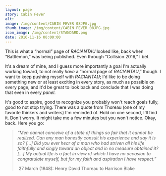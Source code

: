 ```yaml
---
layout: page
story: Cabin Fever
alt:
image: /img/content/CABIN FEVER 08JPG.jpg
thumb_image: /img/content/CABIN FEVER 08JPG.jpg
icon_image: /img/content/STANDARD.png
date: 2016-11-16 00:00:00
---
```



This is what a “normal” page of *RACIANTAU*&nbsp;looked like, back when “Battlemon,” was being published. Even through “Collision 2016,” I bet.

It's a dream of mine, and I guess more importantly a goal I'm actually working toward, to not really *have*&nbsp;a “normal page of *RACIANTAU*,” though. I want to keep pushing myself with *RACIANTAU*; I'd like to be doing something new or at least exciting in every story, as much as possible on every page, and it'd be great to look back and conclude that I was doing that even in every *panel*.

It's good to aspire, good to recognize you probably won't reach goals fully, good to not stop trying. There was a quote from Thoreau (one of my favorite thinkers and writers) I'm reminded of. Hold on one second, I'll find it. Don't worry. It might take me a few minutes but you won't notice. Okay, back. Here you go:

> *“Men cannot conceive of a state of things so fair that it cannot be realized. Can any man honestly consult his experience and say it is so? […] Did you ever hear of a man who had striven all his life faithfully and singly toward an object and in no measure obtained it? […] My actual life is a fact in view of which I have no occasion to congratulate myself, but for my faith and aspiration I have respect.”*
>
>
> &nbsp;27 March (1848): Henry David Thoreau to Harrison Blake